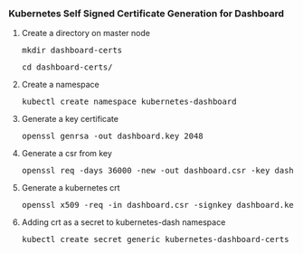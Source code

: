 <h3>Kubernetes Self Signed Certificate Generation for Dashboard</h3>
<ol>
<li>Create a directory on master node</li>
<pre>mkdir dashboard-certs</pre>
<pre>cd dashboard-certs/</pre>
  <li>Create a namespace</li>
  <pre>kubectl create namespace kubernetes-dashboard</pre>
  <li>Generate a key certificate</li>
  <pre>openssl genrsa -out dashboard.key 2048</pre>
  <li>Generate a csr from key </li>
  <pre>openssl req -days 36000 -new -out dashboard.csr -key dashboard.key -subj '/CN=dashboard-cert'</pre>
  <li>Generate a kubernetes crt</li>
  <pre>openssl x509 -req -in dashboard.csr -signkey dashboard.key -out dashboard.crt</pre>
  <li>Adding crt as a secret to kubernetes-dash namespace</li>
  <pre>kubectl create secret generic kubernetes-dashboard-certs --from-file=dashboard.key --from-file=dashboard.crt -n kubernetes-dashboard</pre>
</ol>
